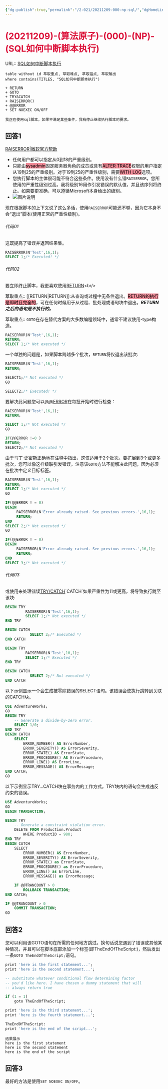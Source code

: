 ```yaml
---
{"dg-publish":true,"permalink":"/2-021/20211209-000-np-sql/","dgHomeLink":true,"dgPassFrontmatter":false}
---
```



# <font color=#DC143C>(20211209)-(算法原子)-(000)-(NP)-(SQL如何中断脚本执行)</font>
URL:: [SQL如何中断脚本执行](https://qastack.cn/dba/48912/how-to-break-sql-script-execution)

```dataview
table without id 萃取重点, 萃取难点, 萃取锚点, 萃取输出
where contains(TITLES, "SQL如何中断脚本执行")
```

```ad-summary
+ RETURN
+ GOTO
+ TRY&CATCH
+ RAISERROR()
+ @@ERROR
+ SET NOEXEC ON/OFF
```

```ad-question
我正在使用sql脚本，如果不满足某些条件，我有停止继续执行脚本的要求。
```

## 回答1
[RAISERROR|微软官方帮助](https://docs.microsoft.com/zh-cn/previous-versions/sql/sql-server-2005/ms178592(v=sql.90)?redirectedfrom=MSDN)
+ 任何用户都可以指定从0到18的严重级别。
+ 只能由<mark style="background: #E84A5FA6;">sysadmin</mark>固定服务器角色的成员或具有<mark style="background: #E84A5FA6;">ALTER TRACE</mark>权限的用户指定从19到25的严重级别。对于19到25的严重性级别，需要<mark style="background: #E84A5FA6;">WITH LOG</mark>选项。
+ 您执行脚本的主体很可能不符合这些条件。使用没有什么错`RAISERROR`，您所使用的严重性级别过高。我将级别16用作引发错误的默认值，并且该序列将终止。如果要更准确，可以遵循Microsoft本身给出的级别。
+ ![图片说明](https://i.stack.imgur.com/vMOrp.png)

现在根据脚本的上下文说了这么多话，使用`RAISERROR`可能还不够，因为它本身不会“退出”脚本(使用正常的严重性级别)。

###### 代码01
这既提高了错误并返回结果集。
```sql
RAISERROR(N'Test',16,1);
SELECT 1;/* Executed! */
```

###### 代码02
要立即终止脚本，我更喜欢使用[RETURN](https://docs.microsoft.com/zh-cn/previous-versions/sql/sql-server-2005/ms174998(v=sql.90)?redirectedfrom=MSDN)<br/>

萃取重点:: [[RETURN|RETURN]]:从查询或过程中无条件退出。<mark style="background: #E84A5FA6;">RETURN的执行是即时且完全的</mark>，可在任何时候用于从过程、批处理或语句块中退出。**_RETURN之后的语句是不执行的。_**

萃取重点:: `GOTO`在存在替代方案的大多数编程领域中，通常不建议使用-type构造。
```sql
RAISERROR(N'Test',16,1);
RETURN;
SELECT 1;/* Not executed */
```

一个单独的问题是，如果脚本跨越多个批次，`RETURN`将仅退出该批次:
```sql
RAISERROR(N'Test',16,1);
RETURN;

SELECT1;/* Not executed */
GO

SELECT2;/* Executed! */
```

要解决此问题您可以[@@ERROR](https://docs.microsoft.com/zh-cn/previous-versions/sql/sql-server-2005/ms188790(v=sql.90)?redirectedfrom=MSDN)在每批开始时进行检查：
```sql
RAISERROR(N'Test',16,1);
RETURN;

SELECT 1;/* Not executed */
GO

IF(@@ERROR !=0 )
RETURN;
SELECT2;/* Not executed */
```

由于马丁·史密斯正确地在注释中指出，这仅适用于2个批次。要扩展到3个或更多批次，您可以像这样级联引发错误。注意该`GOTO`方法不能解决此问题，因为必须在批次中定义目标标签。
```sql
RAISERROR(N'Test',16,1);
RETURN;
SELECT 1;/* Not executed */
GO

IF(@@ERROR ! = 0)
BEGIN
     RAISERROR(N'Error already raised. See previous errors.',16,1);
     RETURN;
END
SELECT 2;/* Not executed */
GO

IF(@@ERROR ! = 0)
BEGIN
     RAISERROR(N'Error already raised. See previous errors.',16,1);
     RETURN;
END
SELECT 3;/* Not executed */
```

###### 代码03
或使用来处理错误[TRY/CATCH](https://docs.microsoft.com/zh-cn/previous-versions/sql/sql-server-2005/ms175976(v=sql.90)?redirectedfrom=MSDN)`CATCH`如果严重性为11或更高，将导致执行跳至该块:
```sql
BEGIN TRY
         RAISERROR(N'Test',16,1);
         SELECT 1;/* Not executed */
END TRY

BEGIN CATCH
           SELECT 2;/* Executed */
END CATCH

BEGIN TRY
         RAISERROR(N'Test',10,1);
         SELECT 1;/* Executed */
END TRY

BEGIN CATCH
           SELECT 2;/* Not executed */
END CATCH
```

以下示例显示一个会生成被零除错误的SELECT语句。该错误会使执行跳转到关联的CATCH块。
```SQL
USE AdventureWorks;
GO
BEGIN TRY
    -- Generate a divide-by-zero error.
    SELECT 1/0;
END TRY
BEGIN CATCH
    SELECT
        ERROR_NUMBER() AS ErrorNumber,
        ERROR_SEVERITY() AS ErrorSeverity,
        ERROR_STATE() AS ErrorState,
        ERROR_PROCEDURE() AS ErrorProcedure,
        ERROR_LINE() AS ErrorLine,
        ERROR_MESSAGE() AS ErrorMessage;
END CATCH;
GO
```

以下示例显示TRY…CATCH块在事务内的工作方式。TRY块内的语句会生成违反约束的错误。
```SQL
USE AdventureWorks;
GO
BEGIN TRANSACTION;

BEGIN TRY
    -- Generate a constraint violation error.
    DELETE FROM Production.Product
        WHERE ProductID = 980;
END TRY
BEGIN CATCH
    SELECT 
        ERROR_NUMBER() AS ErrorNumber,
        ERROR_SEVERITY() AS ErrorSeverity,
        ERROR_STATE() as ErrorState,
        ERROR_PROCEDURE() as ErrorProcedure,
        ERROR_LINE() as ErrorLine,
        ERROR_MESSAGE() as ErrorMessage;

    IF @@TRANCOUNT > 0
        ROLLBACK TRANSACTION;
END CATCH;

IF @@TRANCOUNT > 0
    COMMIT TRANSACTION;
GO
```

## 回答2
您可以利用该GOTO语句在所需的任何地方跳过。换句话说您遇到了错误或其他某种情况，并且可以在脚本底部添加一个标签(即TheEndOfTheScript:)，然后发出一条`GOTO TheEndOfTheScript;`语句。

```SQL
print 'here is the first statement...';
print 'here is the second statement...';

-- substitute whatever conditional flow determining factor
-- you'd like here. I have chosen a dummy statement that will
-- always return true

if (1 = 1)
    goto TheEndOfTheScript;

print 'here is the third statement...';
print 'here is the fourth statement...';

TheEndOfTheScript:
print 'here is the end of the script...';
```

```
结果展示
here is the first statement
here is the second statement
here is the end of the script
```

## 回答3
最好的方法是使用`SET NOEXEC ON/OFF`。